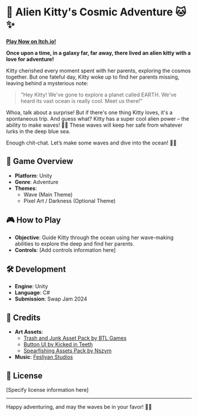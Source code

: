 # 🌌 Alien Kitty's Cosmic Adventure 🐱✨

[**Play Now on Itch.io!**](https://ddanakim0304.itch.io/cat-ch-me-if-you-can)

**Once upon a time, in a galaxy far, far away, there lived an alien kitty with a love for adventure!**

Kitty cherished every moment spent with her parents, exploring the cosmos together. But one fateful day, Kitty woke up to find her parents missing, leaving behind a mysterious note:

> "Hey Kitty! We've gone to explore a planet called EARTH. We've heard its vast ocean is really cool. Meet us there!"

Whoa, talk about a surprise! But if there's one thing Kitty loves, it's a spontaneous trip. And guess what? Kitty has a super cool alien power – the ability to make waves! 🌊💥 These waves will keep her safe from whatever lurks in the deep blue sea.

Enough chit-chat. Let’s make some waves and dive into the ocean! 🌊🐾

## 🚀 Game Overview

- **Platform**: Unity
- **Genre**: Adventure
- **Themes**:
  - Wave (Main Theme)
  - Pixel Art / Darkness (Optional Theme)
  
## 🎮 How to Play

- **Objective**: Guide Kitty through the ocean using her wave-making abilities to explore the deep and find her parents.
- **Controls**: [Add controls information here]

## 🛠 Development

- **Engine**: Unity
- **Language**: C#
- **Submission**: Swap Jam 2024

## 🔗 Credits

- **Art Assets**:
  - [Trash and Junk Asset Pack by BTL Games](https://btl-games.itch.io/trash-and-junk-asset-pack)
  - [Button UI by Kicked in Teeth](https://kicked-in-teeth.itch.io/button-ui)
  - [Spearfishing Assets Pack by Nszym](https://nszym.itch.io/spearfishing-assets-pack)
- **Music**: [Fesliyan Studios](https://www.FesliyanStudios.com)

## 📜 License

[Specify license information here]

---

Happy adventuring, and may the waves be in your favor! 🌊🐾




